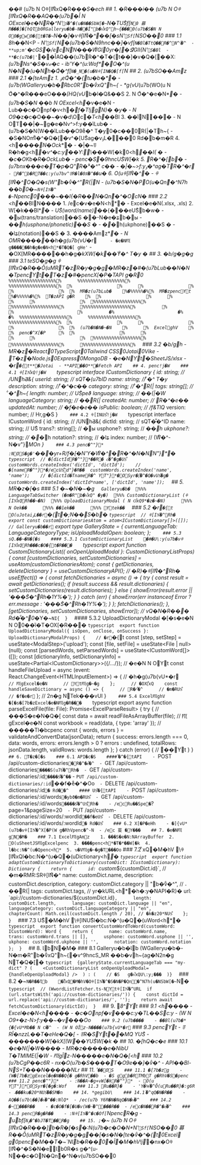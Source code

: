 ��#   (u7b
N Oꁚ[IN͋xQ�R�� *�S�ech
 
 
 
 # #   1 .   �R���i��
 
 
 
 (u7b
N Oꁚ[IN͋xQ�R��AQ��(u7b�Ǐ
N OE x c e l �e�NR�^*N'`S͋�^�(u�N��SbW[�~`N�TUS͋f[`N0 募 R���]�[hQƖb0RG a l l e r y u�b�-N��Ǐ" b�v͋xQ" h~{���0(u7b�S�N
N O0�gw0�{t�T�~`N��]�vꁚ[IN͋�^��[�s*N'`Sf[`NSO��0
 
 
 
 # # #   1 . 1   8h�*�N<P
 
 
 
 -   * * *N'`Sf[`N* * �(u7b�S�N9hnc��]�vf[`N �Bl�TtQ��R�^N^\͋�^
 
 -   * * up;m'`�cGS* * �/ecNN���W͋Gl0yr�[�Ջ͋GlI{*N'`S �Bl
 
 -   * * �cؚ(u7b�|'`* * ��ǏAQ��(u7bR�^�T�{t��]�v�Q�[��X:_(u7bNs^�S�vޏ�c
 
 -   * * ib'Y�^(u:Wof* * �O�^(u
N�N�(u�Nh�Q͋�^f[`N�_N�(u�Nꁚ[IN�Q�[f[`N
 
 
 
 # #   2 .   (u7bSO��Amz
 
 
 
 # # #   2 . 1   �[teAmz
 
 
 
 1 .   * * ۏeQ͋�^�{tu�b�* * �
 
       -   (u7b(WG a l l e r y u�b�Rbc0R" b�v͋xQ" h~{
 
       -   \*g{vU_(u7b(WO(u
N O͋�^�R���eO��*�[HQ{vU*b�l�Q&��S
 
 
 
 2 .   * * 
N O͋�^�e�N* * �
 
       -   (u7b�S�N ��b
N OE x c e l <h*�v�e�N
 
       -   Lub��c�Onpf�v<h*�f�T!jgN}� �y�
 
       -   
N O9*�z�c�O��~�v�d\Oc*�T<h*��Bl
 
 
 
 3 .   * * ��ȉN��* * �
 
       -   
N OT��|�~㉐g�e�Nv^>f:y��ȉLub�
 
       -   (u7b�S�N(W��ȉLub��O9e͋�^
T�y0�c��0R{|�Th~{
 
       -   �S�NOmȉ͋�^�Q�[�v^�[US͋ag�vۏL���0 Rd�b�m�R
 
 
 
 4 .   * * <h*����N�Ock* * �
 
       -   �|�~ꁨR�h�g<h*�v^�c:y��Y:\�*��W[�k0<h*��I{ �
 
       -   �c�OKb�R�OckLub�
 
       -   penc�S͑�9hncUS͋W[�k
 
 
 
 5 .   * * R�^�[b* * �
 
       -   (u7bnx���e�T�p�Q" R�^͋�^"  c��
 
       -   �|�~>f:yۏ�^ag�TR�^�r`
 
       -   R�^b�RT��c:y(u7bv^ꁨR�l�0R͋�^��`u�
 
 
 
 6 .   * * O(uꁚ[IN͋�^* * �
 
       -   ꁚ[IN͋�^O�Q�s(W" b�v͋�^" R{|N
 
       -   (u7b�S�N�PO(u�Qn͋�^ N7h ��b0�~`Nꁚ[IN͋�^
 
       -   �~`Npenc0���~��I{�R��N�Qn͋�^�Oc N�
 
 
 
 # # #   2 . 2   <h*��BlN����
 
 
 
 1 .   * * /ec�v�e�N<h\** * �
 
       -   E x c e l �e�N( . x l s x ,   . x l s ) 
 
 
 
 2 .   * * W[�k��Bl* * �
 
       -   US͋( w o r d / n a m e ) ��*{���eUS͋b�w�
 
       -   �ы( t r a n s / t r a n s l a t i o n ) ��S ��-N�e�ʑb�ы
 
       -   �*�h( u s p h o n e / p h o n e t i c ) ��S �
 
       -   �*�h( u k p h o n e ) ��S �
 
       -   �lʑ( n o t a t i o n ) ��S �
 
 
 
 3 .   * * ����Amz* * �
 
       -   
N OMR������h�g(u7b{vU*�r`
 
       -   �e�N㉐g������h�g�e�N<h*�T�Q�[ gHe'`
 
       -   �OX[MR������h�g�*kXW[�k��Y͋�^
T�y �
 
 
 
 # #   3 .   �b/g�g�g
 
 
 
 # # #   3 . 1   teSO�g�g
 
 
 
 ꁚ[IN͋xQ�R��Ǒ(uMRT�zR�y�g�g�MR�z�#�(u7bLub��N�N�TpencYt�T�z�#�pencX[�P�TA P I 
g�R0
 
 
 
 ` ` ` 
 
 % % % % % % % % % % % % % % % % % %%            % % % % % % % % % % % % % % % % % %%            % % % % % % % % % % % % % % % % % %%
 
 %                                  %            %                                  %            %                                  %
 
 %    MR�z(u7bLub�        %�% % % % %�%%    MR�zpencYt        %�% % % % %�%%    T�zA P I 
g�R        %
 
 %                                  %            %                                  %            %                                  %
 
 % % % % % % % % % % % % % % % % % %%            % % % % % % % % % % % % % % % % % %%            % % % % % % % % % % % % % % % % % %%
 
                 %                                                %                                                %
 
                 �%                                                �%                                                �%
 
 % % % % % % % % % % % % % % % % % %%            % % % % % % % % % % % % % % % % % %%            % % % % % % % % % % % % % % % % % %%
 
 %                                  %            %                                  %            %                                  %
 
 %    (u7b�N�N�~�N        %            %    E x c e l ㉐ghV        %            %    penc�^X[�P          %
 
 %                                  %            %                                  %            %                                  %
 
 % % % % % % % % % % % % % % % % % %%            % % % % % % % % % % % % % % % % % %%            % % % % % % % % % % % % % % % % % %%
 
 ` ` ` 
 
 
 
 # # #   3 . 2   �b/gh
 
 
 
 -   * * MR�z* * �R e a c t 0T y p e S c r i p t 0T a i l w i n d   C S S 0J o t a i 0V i k e 
 
 -   * * T�z* * �N o d e . j s 0E x p r e s s 0M o n g o D B 
 
 -   * * �e�NYt* * �S h e e t J S / x l s x 
 
 -   * * �r`�{t* * �J o t a i 
 
 -   * * A P I ��O* * �F e t c h   A P I 
 
 
 
 # #   4 .   penc!j�W
 
 
 
 # # #   4 . 1   ꁚ[IN͋xQ!j�W
 
 
 
 ` ` ` t y p e s c r i p t 
 
 i n t e r f a c e   I C u s t o m D i c t i o n a r y   { 
 
     i d :   s t r i n g ;                                           / /   /U NhƋ&{
 
     u s e r I d :   s t r i n g ;                                   / /   sQT�(u7bI D 
 
     n a m e :   s t r i n g ;                                       / /   ͋�^
T�y
 
     d e s c r i p t i o n :   s t r i n g ;                         / /   ͋�^�c��
 
     c a t e g o r y :   s t r i n g ;                               / /   ͋�^R{|
 
     t a g s :   s t r i n g [ ] ;                                   / /   ͋�^h~{
 
     l e n g t h :   n u m b e r ;                                   / /   US͋peϑ
 
     l a n g u a g e :   s t r i n g ;                               / /   � �{|�W
 
     l a n g u a g e C a t e g o r y :   s t r i n g ;               / /   � �R{|
 
     c r e a t e d A t :   n u m b e r ;                             / /   R�^�e��
 
     u p d a t e d A t :   n u m b e r ;                             / /   �f�e�e��
 
     i s P u b l i c :   b o o l e a n ;                             / /   /f&TlQ *
 
     v e r s i o n :   n u m b e r ;                                 / /   Hr,g�S
 
 } 
 
 ` ` ` 
 
 
 
 # # #   4 . 2   ꁚ[INUS͋!j�W
 
 
 
 ` ` ` t y p e s c r i p t 
 
 i n t e r f a c e   I C u s t o m W o r d   { 
 
     i d :   s t r i n g ;                                           / /   /U NhƋ&{
 
     d i c t I d :   s t r i n g ;                                   / /   sQT�͋�^I D 
 
     n a m e :   s t r i n g ;                                       / /   US͋
 
     t r a n s ? :   s t r i n g [ ] ;                               / /   �ы
 
     u s p h o n e ? :   s t r i n g ;                               / /   �*�h
 
     u k p h o n e ? :   s t r i n g ;                               / /   �*�h
 
     n o t a t i o n ? :   s t r i n g ;                             / /   �lʑ
 
     i n d e x :   n u m b e r ;                                     / /   (W͋�^-N�v"}*MOn
 
 } 
 
 ` ` ` 
 
 
 
 # # #   4 . 3   penc�^"}*
 
 
 
 :NOS�g�'`���yr+R/f�[�N'Y�W͋�^�R�^�N�NN"}\*�
 
 
 
 ` ` ` t y p e s c r i p t 
 
 / /   �[d i c t I d R�^"}*��R� c͋�^�g�US͋
 
 c u s t o m W o r d s . c r e a t e I n d e x ( ' d i c t I d ' ,   ' d i c t I d ' ) ; 
 
 
 
 / /   �[n a m e R�^"}*�/ecUS͋d"}�R��
 
 c u s t o m W o r d s . c r e a t e I n d e x ( ' n a m e ' ,   ' n a m e ' ) ; 
 
 
 
 / /   �[d i c t I d �Tn a m e R�^
YT"}*�OSyr�[͋�^�Q�vUS͋�g�
 
 c u s t o m W o r d s . c r e a t e I n d e x ( ' d i c t I d * n a m e ' ,   [ ' d i c t I d ' ,   ' n a m e ' ] ) ; 
 
 ` ` ` 
 
 
 
 # #   5 .   MR�z�[�s
 
 
 
 # # #   5 . 1   �~�N�~�g
 
 
 
 ` ` ` 
 
 G a l l e r y u�b�
 
 % % %  L a n g u a g e T a b S w i t c h e r   ( �m�R" b�v͋xQ"  �y�) 
 
 % % %  C u s t o m D i c t i o n a r y L i s t   ( ꁚ[IN͋xQRh��~�N) 
 
 % % %  U p l o a d D i c t i o n a r y M o d a l   ( 
N O͋xQ9*�z�~�N) 
 
         % % %  
N Oek��
 
         % % %  ��ȉek��
 
         % % %  Ytek��
 
 ` ` ` 
 
 
 
 # # #   5 . 2   �r`�{t
 
 
 
 O(uJ o t a i ۏL��r`�{t�;N��S�b�
 
 
 
 ` ` ` t y p e s c r i p t 
 
 / /   ꁚ[IN͋�^Rh�
 
 e x p o r t   c o n s t   c u s t o m D i c t i o n a r i e s A t o m   =   a t o m < I C u s t o m D i c t i o n a r y [ ] > ( [ ] ) ; 
 
 
 
 / /   G a l l e r y u�b��r`
 
 e x p o r t   t y p e   G a l l e r y S t a t e   =   { 
 
     c u r r e n t L a n g u a g e T a b :   L a n g u a g e C a t e g o r y T y p e ; 
 
     i s U p l o a d M o d a l O p e n :   b o o l e a n ; 
 
 } ; 
 
 ` ` ` 
 
 
 
 # # #   5 . 3   sQ.��~�N�[�s
 
 
 
 # # # #   5 . 3 . 1   C u s t o m D i c t i o n a r y L i s t 
 
 
 
 �#�U\:y(u7b�vꁚ[IN͋xQRh���c�O�{t�R���
 
 
 
 ` ` ` t y p e s c r i p t 
 
 e x p o r t   f u n c t i o n   C u s t o m D i c t i o n a r y L i s t ( {   o n O p e n U p l o a d M o d a l   } :   C u s t o m D i c t i o n a r y L i s t P r o p s )   { 
 
     c o n s t   [ c u s t o m D i c t i o n a r i e s ,   s e t C u s t o m D i c t i o n a r i e s ]   =   u s e A t o m ( c u s t o m D i c t i o n a r i e s A t o m ) ; 
 
     c o n s t   {   g e t D i c t i o n a r i e s ,   d e l e t e D i c t i o n a r y   }   =   u s e C u s t o m D i c t i o n a r y A P I ( ) ; 
 
     
 
     / /   �R}�ꁚ[IN͋�^Rh�
 
     u s e E f f e c t ( ( )   = >   { 
 
         c o n s t   f e t c h D i c t i o n a r i e s   =   a s y n c   ( )   = >   { 
 
             t r y   { 
 
                 c o n s t   r e s u l t   =   a w a i t   g e t D i c t i o n a r i e s ( ) ; 
 
                 i f   ( r e s u l t . s u c c e s s   & &   r e s u l t . d i c t i o n a r i e s )   { 
 
                     s e t C u s t o m D i c t i o n a r i e s ( r e s u l t . d i c t i o n a r i e s ) ; 
 
                 }   e l s e   { 
 
                     s h o w E r r o r ( r e s u l t . e r r o r   | |   ' ���S͋�^Rh�1Y%�' ) ; 
 
                 } 
 
             }   c a t c h   ( e r r )   { 
 
                 s h o w E r r o r ( e r r   i n s t a n c e o f   E r r o r   ?   e r r . m e s s a g e   :   ' ���S͋�^Rh�1Y%�' ) ; 
 
             } 
 
         } ; 
 
 
 
         f e t c h D i c t i o n a r i e s ( ) ; 
 
     } ,   [ g e t D i c t i o n a r i e s ,   s e t C u s t o m D i c t i o n a r i e s ,   s h o w E r r o r ] ) ; 
 
     
 
     / /   vQ�N�R��� Rd�͋�^0 *�Y�~`NI{
 
 } 
 
 ` ` ` 
 
 
 
 # # # #   5 . 3 . 2   U p l o a d D i c t i o n a r y M o d a l 
 
 
 
 �[�s�e�N
N O0��ȉ�T�OX[�R���
 
 
 
 ` ` ` t y p e s c r i p t 
 
 e x p o r t   f u n c t i o n   U p l o a d D i c t i o n a r y M o d a l ( {   i s O p e n ,   o n C l o s e ,   o n S u c c e s s   } :   U p l o a d D i c t i o n a r y M o d a l P r o p s )   { 
 
     / /   �r`�{t
 
     c o n s t   [ s t e p ,   s e t S t e p ]   =   u s e S t a t e < M o d a l S t e p > ( ' u p l o a d ' ) ; 
 
     c o n s t   [ f i l e ,   s e t F i l e ]   =   u s e S t a t e < F i l e   |   n u l l > ( n u l l ) ; 
 
     c o n s t   [ p a r s e d W o r d s ,   s e t P a r s e d W o r d s ]   =   u s e S t a t e < I C u s t o m W o r d [ ] > ( [ ] ) ; 
 
     c o n s t   [ d i c t i o n a r y I n f o ,   s e t D i c t i o n a r y I n f o ]   =   u s e S t a t e < P a r t i a l < I C u s t o m D i c t i o n a r y > > ( { / * . . . * / } ) ; 
 
 
 
     / /   �e�N
N OYt
 
     c o n s t   h a n d l e F i l e U p l o a d   =   a s y n c   ( e v e n t :   R e a c t . C h a n g e E v e n t < H T M L I n p u t E l e m e n t > )   = >   { 
 
         / /   �h�g(u7b{vU*�r`
 
         / /   ㉐gE x c e l �e�N
 
         / /   Yt㉐g�~�g
 
     } ; 
 
 
 
     / /   �OX[͋xQ
 
     c o n s t   h a n d l e S a v e D i c t i o n a r y   =   a s y n c   ( )   = >   { 
 
         / /   R�^͋�^
 
         / /   �m�RUS͋
 
         / /   �f�e�r`
 
     } ; 
 
     
 
     / /   2n�g
NTek���vU I 
 
 } 
 
 ` ` ` 
 
 
 
 # # #   5 . 4   E x c e l ㉐ghV
 
 
 
 �[�s�[7b�zE x c e l �e�N㉐g�R���
 
 
 
 ` ` ` t y p e s c r i p t 
 
 e x p o r t   a s y n c   f u n c t i o n   p a r s e E x c e l F i l e ( f i l e :   F i l e ) :   P r o m i s e < E x c e l P a r s e R e s u l t >   { 
 
     t r y   { 
 
         / /   ���S�e�N�Q�[
 
         c o n s t   d a t a   =   a w a i t   r e a d F i l e A s A r r a y B u f f e r ( f i l e ) ; 
 
         
 
         / /   ㉐gE x c e l �e�N
 
         c o n s t   w o r k b o o k   =   r e a d ( d a t a ,   {   t y p e :   ' a r r a y '   } ) ; 
 
         
 
         / /   �����Tl�bcpenc
 
         c o n s t   {   w o r d s ,   e r r o r s   }   =   v a l i d a t e A n d C o n v e r t D a t a ( j s o n D a t a ) ; 
 
         
 
         r e t u r n   { 
 
             s u c c e s s :   e r r o r s . l e n g t h   = = =   0 , 
 
             d a t a :   w o r d s , 
 
             e r r o r s :   e r r o r s . l e n g t h   >   0   ?   e r r o r s   :   u n d e f i n e d , 
 
             t o t a l R o w s :   j s o n D a t a . l e n g t h , 
 
             v a l i d R o w s :   w o r d s . l e n g t h 
 
         } ; 
 
     }   c a t c h   ( e r r o r )   { 
 
         / /   ��Yt
 
     } 
 
 } 
 
 ` ` ` 
 
 
 
 # #   6 .   T�z�[�s
 
 
 
 # # #   6 . 1   A P I �c�S
 
 
 
 # # # #   ͋�^�{tA P I 
 
 
 
 -   ` P O S T   / a p i / c u s t o m - d i c t i o n a r i e s ` �R�^�e͋�^
 
 -   ` G E T   / a p i / c u s t o m - d i c t i o n a r i e s ` ����S(u7b͋�^Rh�
 
 -   ` G E T   / a p i / c u s t o m - d i c t i o n a r i e s / : i d ` ����S͋�^��`
 
 -   ` P U T   / a p i / c u s t o m - d i c t i o n a r i e s / : i d ` ��f�e͋�^�Oo`
 
 -   ` D E L E T E   / a p i / c u s t o m - d i c t i o n a r i e s / : i d ` � Rd�͋�^
 
 
 
 # # # #   US͋�{tA P I 
 
 
 
 -   ` P O S T   / a p i / c u s t o m - d i c t i o n a r i e s / : i d / w o r d s ` �ybϑ�m�RUS͋
 
 -   ` G E T   / a p i / c u s t o m - d i c t i o n a r i e s / : i d / w o r d s ` ����S͋�^US͋Rh�
 
     -   /ecRu��Spe�` ? p a g e = 1 & p a g e S i z e = 2 0 ` 
 
 -   ` P U T   / a p i / c u s t o m - d i c t i o n a r i e s / : i d / w o r d s / : w o r d I d ` ��f�eUS͋
 
 -   ` D E L E T E   / a p i / c u s t o m - d i c t i o n a r i e s / : i d / w o r d s / : w o r d I d ` � Rd�US͋
 
 
 
 # # #   6 . 2   X[�P�eHh
 
 
 
 -   �]{vU*(u7b�vꁚ[IN͋�^X[�P(W
g�RhVpenc�^-N
 
 -   /ec 荾 �Y���
 
 
 
 # #   7 .   �e�N㉐gN�M�
 
 
 
 # # #   7 . 1   E x c e l ㉐gAmz
 
 
 
 1 .   ���S�e�N:NA r r a y B u f f e r 
 
 2 .   O(uS h e e t J S ㉐gE x c e l penc
 
 3 .   ����penc<h*�T�*��W[�k
 
 4 .   l�bc:N�^(u�Qpenc<h*
 
 5 .   ԏ�V㉐g�~�g�T���Oo`
 
 
 
 # # #   7 . 2   ͋xQ�M�hV
 
 
 
 \ꁚ[IN͋xQl�bc:N�^(u�Q�(uD i c t i o n a r y <h*�
 
 
 
 ` ` ` t y p e s c r i p t 
 
 e x p o r t   f u n c t i o n   a d a p t C u s t o m D i c t i o n a r y T o D i c t i o n a r y ( c u s t o m D i c t :   I C u s t o m D i c t i o n a r y ) :   D i c t i o n a r y   { 
 
     r e t u r n   { 
 
         i d :   ` c u s t o m * $ { c u s t o m D i c t . i d } ` ,     / /   �m�RMR :SRꁚ[IN͋�^
 
         n a m e :   c u s t o m D i c t . n a m e , 
 
         d e s c r i p t i o n :   c u s t o m D i c t . d e s c r i p t i o n , 
 
         c a t e g o r y :   c u s t o m D i c t . c a t e g o r y   | |   " b�v͋�^" ,     / /   ؞��R{|
 
         t a g s :   c u s t o m D i c t . t a g s , 
 
         / /   yr�kU R L <h*�h�:y�NA P I �R}�
 
         u r l :   ` a p i : / / c u s t o m - d i c t i o n a r i e s / $ { c u s t o m D i c t . i d } ` , 
 
         l e n g t h :   c u s t o m D i c t . l e n g t h , 
 
         l a n g u a g e :   c u s t o m D i c t . l a n g u a g e   | |   " e n " , 
 
         l a n g u a g e C a t e g o r y :   c u s t o m D i c t . l a n g u a g e C a t e g o r y   | |   " e n " , 
 
         c h a p t e r C o u n t :   M a t h . c e i l ( c u s t o m D i c t . l e n g t h   /   2 0 ) ,   / /   �k�z2 0 *NUS͋
 
     } ; 
 
 } 
 
 ` ` ` 
 
 
 
 # # #   7 . 3   US͋�M�hV
 
 
 
 \ꁚ[INUS͋l�bc:N�^(u�Q�(uW o r d <h*�
 
 
 
 ` ` ` t y p e s c r i p t 
 
 e x p o r t   f u n c t i o n   c o n v e r t C u s t o m W o r d T o W o r d ( c u s t o m W o r d :   I C u s t o m W o r d ) :   W o r d   { 
 
     r e t u r n   { 
 
         n a m e :   c u s t o m W o r d . n a m e , 
 
         t r a n s :   c u s t o m W o r d . t r a n s   | |   [ ] , 
 
         u s p h o n e :   c u s t o m W o r d . u s p h o n e   | |   ' ' , 
 
         u k p h o n e :   c u s t o m W o r d . u k p h o n e   | |   ' ' , 
 
         n o t a t i o n :   c u s t o m W o r d . n o t a t i o n 
 
     } ; 
 
 } 
 
 ` ` ` 
 
 
 
 # #   8 .   ƖbN�M�
 
 
 
 # # #   8 . 1   G a l l e r y u�b�Ɩb
 
 
 
 (WG a l l e r y u�b�-N�m�R" b�v͋xQ" h~{�v^9hncS_MR ��b�vh~{ag�N2n�g
NT�Q�[�
 
 
 
 ` ` ` t y p e s c r i p t 
 
 { g a l l e r y S t a t e . c u r r e n t L a n g u a g e T a b   = = =   " m y - d i c t "   ?   ( 
 
     < C u s t o m D i c t i o n a r y L i s t   o n O p e n U p l o a d M o d a l = { h a n d l e O p e n U p l o a d M o d a l }   / > 
 
 )   :   ( 
 
     / /   �S	g�v͋xQU\:y;���
 
 ) } 
 
 ` ` ` 
 
 
 
 # # #   8 . 2   �~`N�R��Ɩb
 
 
 
 �Ǐ͋xQ�M�hV�Oꁚ[IN͋�^�S�N�P�Qn͋�^ N7h(u�NSbW[�~`N�
 
 
 
 ` ` ` t y p e s c r i p t 
 
 / /   (Ww o r d L i s t F e t c h e r . t s -NYtꁚ[IN͋�^U R L 
 
 i f   ( u r l . s t a r t s W i t h ( ' a p i : / / c u s t o m - d i c t i o n a r i e s / ' ) )   { 
 
     c o n s t   d i c t I d   =   u r l . r e p l a c e ( ' a p i : / / c u s t o m - d i c t i o n a r i e s / ' ,   ' ' ) ; 
 
     r e t u r n   a w a i t   f e t c h C u s t o m D i c t i o n a r y ( d i c t I d ) ; 
 
 } 
 
 ` ` ` 
 
 
 
 # #   9 .   _8^Yt
 
 
 
 # # #   9 . 1   <h*����
 
 
 
 -   E x c e l �e�N<h*����
 
 -   �c�Onpf�v���c:y�TL��Sc:y
 
 -   (W
N O9\*�z-N>f:y��~�v���Oo`
 
 
 
 # # #   9 . 2   (u7b����
 
 
 
 -   ��Bl(u7b�*{�{vU*Mb��
N O͋�^
 
 -   (W
N OǏz-N����(u7b{vU*�r`
 
 
 
 # # #   9 . 3   pencYt
 
 
 
 -   ꁨRǏ�nzzL��T�eHe�Q�[
 
 -   ꁨR�S͑Yt��MQ͑
YUS͋
 
 -   �����*��W[�kX[(W��YUS͋W[�k �
 
 
 
 # #   1 0 .   �[hQ�c�e
 
 
 
 # # #   1 0 . 1   �e�N{|�W����
 
 
 
 -   MR�z�����e�NibU\
T�TM I M E {|�W
 
 -   ㉐gǏz-N�����e�N�Q�[<h*
 
 
 
 # # #   1 0 . 2   (u7bCgP��c6R
 
 
 
 -   nx�O(u7b�S����T�O9e��]�v͋�^
 
 -   A P I ��Bl-NS+T���N�����NLr
 
 
 
 # #   1 1 .   '`��OS
 
 
 
 # # #   1 1 . 1   �[7b�z㉐g
 
 
 
 -   (W�[7b�z㉐gE x c e l �e�N��Q{�
g�RhV��b
 
 -   �S g㉐gb�RTMbT
g�RhV�S�penc
 
 
 
 # # #   1 1 . 2   penc�^"}*
 
 
 
 -   :N��A~�g⋄vW[�kR�^"}*
 
 -   O(u
YT"}*OSyr�[�g�:Wof
 
 
 
 # # #   1 1 . 3   Ru��R}�
 
 
 
 -   'Y�W͋�^Ǒ(uRu��R}�:g6R
 
 -   ؞���ku�2 0 *NUS͋��SM�n
 
 
 
 # #   1 4 .   *gegibU\
 
 
 
 # # #   1 4 . 1   ͋�^qQ�N�R��
 
 
 
 -   AQ��(u7b\��]�v͋�^��:NlQ *
 
 -   /ec(u7b
Y6R�N�NqQ�N�v͋�^
 
 
 
 # # #   1 4 . 2   ؚ�~���R��
 
 
 
 -   �c�O�f�[�U�v(W�~͋�^���R��
 
 -   /ec�N��R�^�e͋�^
 
 
 
 # # #   1 4 . 3   pencR�g�R��
 
 
 
 -   :Nꁚ[IN͋�^�c�Of[`NpencR�g
 
 -   ubf[`Nۏ�^�bJT�T��R�g
 
 
 
 # #   1 5 .   ;`�~
 
 
 
 (u7b
N Oꁚ[IN͋xQ�R���]b�R�[�s�:N(u7b�c�O�N\*N'`Sf[`NSO��0 募 R��Ǒ(uMRT�zR�y�g�g��[�s�N�[te�v͋�^�{t0E x c e l ㉐g0penc�M��T�~`NƖb�R��0�Ǐ�M�hV!j_�nx�Oꁚ[IN͋�^�S�N�eƖb0R�s g�^(u-N��c�ON�Qn͋�^ N�v(u7bSO��0
